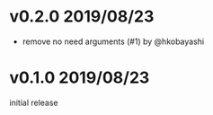 # v0.2.0 2019/08/23

* remove no need arguments (#1) by @hkobayashi

# v0.1.0 2019/08/23

initial release
